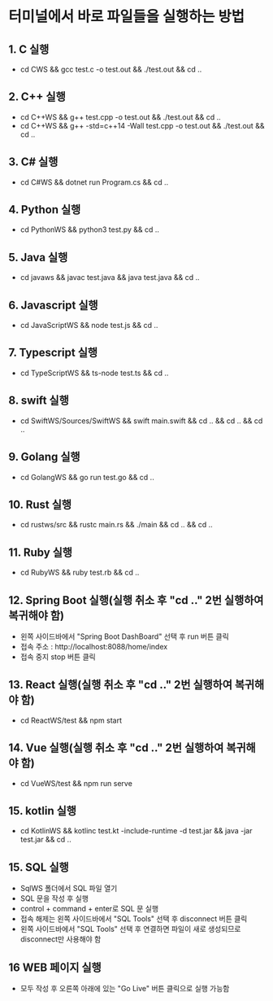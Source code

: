 # 터미널에서 바로 파일들을 실행하는 방법

## 1. C 실행

* cd CWS && gcc test.c -o test.out && ./test.out && cd ..

## 2. C++ 실행

* cd C++WS && g++ test.cpp -o test.out && ./test.out && cd ..
* cd C++WS && g++ -std=c++14 -Wall test.cpp -o test.out && ./test.out && cd ..

## 3. C# 실행

* cd C#WS && dotnet run Program.cs && cd ..

## 4. Python 실행

* cd PythonWS && python3 test.py && cd ..

## 5. Java 실행

* cd javaws && javac test.java && java test.java && cd ..

## 6. Javascript 실행

* cd JavaScriptWS && node test.js && cd ..

## 7. Typescript 실행

* cd TypeScriptWS && ts-node test.ts && cd ..

## 8. swift 실행

* cd SwiftWS/Sources/SwiftWS && swift main.swift && cd .. && cd .. && cd ..

## 9. Golang 실행

* cd GolangWS && go run test.go && cd ..

## 10. Rust 실행

* cd rustws/src && rustc main.rs && ./main && cd .. && cd ..

## 11. Ruby 실행

* cd RubyWS && ruby test.rb && cd ..

## 12. Spring Boot 실행(실행 취소 후 "cd .." 2번 실행하여 복귀해야 함)

* 왼쪽 사이드바에서 "Spring Boot DashBoard" 선택 후 run 버튼 클릭
* 접속 주소 : http://localhost:8088/home/index
* 접속 중지 stop 버튼 클릭

## 13. React 실행(실행 취소 후 "cd .." 2번 실행하여 복귀해야 함)

* cd ReactWS/test && npm start

## 14. Vue 실행(실행 취소 후 "cd .." 2번 실행하여 복귀해야 함)

* cd VueWS/test && npm run serve

## 15. kotlin 실행

* cd KotlinWS && kotlinc test.kt -include-runtime -d test.jar && java -jar test.jar && cd ..

## 15. SQL 실행

* SqlWS 폴더에서 SQL 파일 열기
* SQL 문을 작성 후 실행
* control + command + enter로 SQL 문 실행
* 접속 해제는 왼쪽 사이드바에서 "SQL Tools" 선택 후 disconnect 버튼 클릭
* 왼쪽 사이드바에서 "SQL Tools" 선택 후 연결하면 파일이 새로 생성되므로 disconnect만 사용해야 함

## 16 WEB 페이지 실행

* 모두 작성 후 오른쪽 아래에 있는 "Go Live" 버튼 클릭으로 실행 가능함
